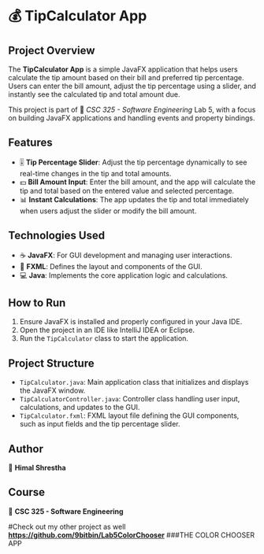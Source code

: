 # 💰 TipCalculator App

## Project Overview
The **TipCalculator App** is a simple JavaFX application that helps users calculate the tip amount based on their bill and preferred tip percentage. Users can enter the bill amount, adjust the tip percentage using a slider, and instantly see the calculated tip and total amount due.

This project is part of 📘 *CSC 325 - Software Engineering* Lab 5, with a focus on building JavaFX applications and handling events and property bindings.

## Features
- 🎚️ **Tip Percentage Slider**: Adjust the tip percentage dynamically to see real-time changes in the tip and total amounts.
- 💵 **Bill Amount Input**: Enter the bill amount, and the app will calculate the tip and total based on the entered value and selected percentage.
- 📊 **Instant Calculations**: The app updates the tip and total immediately when users adjust the slider or modify the bill amount.

## Technologies Used
- ☕ **JavaFX**: For GUI development and managing user interactions.
- 📄 **FXML**: Defines the layout and components of the GUI.
- 💻 **Java**: Implements the core application logic and calculations.

## How to Run
1. Ensure JavaFX is installed and properly configured in your Java IDE.
2. Open the project in an IDE like IntelliJ IDEA or Eclipse.
3. Run the `TipCalculator` class to start the application.

## Project Structure
- `TipCalculator.java`: Main application class that initializes and displays the JavaFX window.
- `TipCalculatorController.java`: Controller class handling user input, calculations, and updates to the GUI.
- `TipCalculator.fxml`: FXML layout file defining the GUI components, such as input fields and the tip percentage slider.

## Author
👤 **Himal Shrestha**

## Course
📘 **CSC 325 - Software Engineering**

#Check out my other project as well 
**https://github.com/9bitbin/Lab5ColorChooser**
###THE COLOR CHOOSER APP
